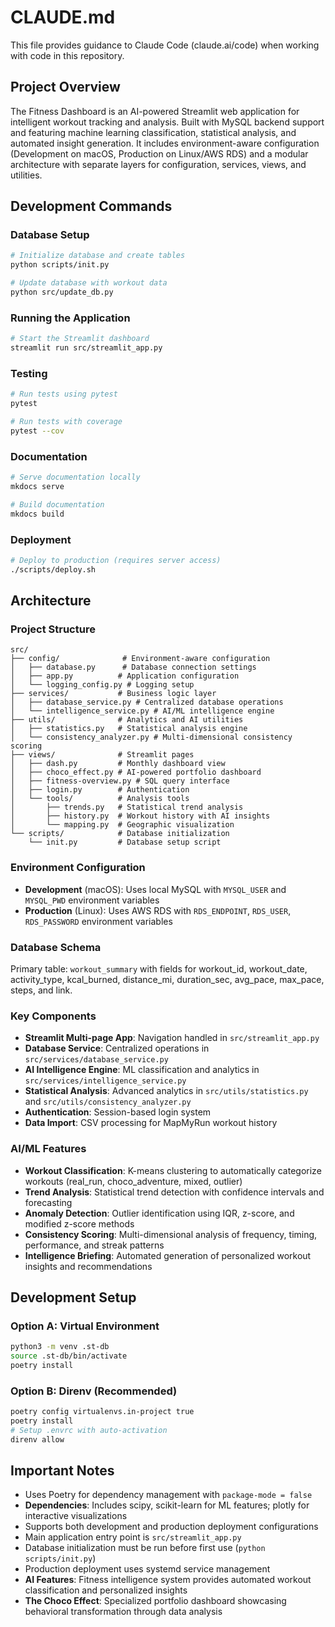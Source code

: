 # CLAUDE.md

This file provides guidance to Claude Code (claude.ai/code) when working with code in this repository.

## Project Overview

The Fitness Dashboard is an AI-powered Streamlit web application for intelligent workout tracking and analysis. Built with MySQL backend support and featuring machine learning classification, statistical analysis, and automated insight generation. It includes environment-aware configuration (Development on macOS, Production on Linux/AWS RDS) and a modular architecture with separate layers for configuration, services, views, and utilities.

## Development Commands

### Database Setup
```bash
# Initialize database and create tables
python scripts/init.py

# Update database with workout data
python src/update_db.py
```

### Running the Application
```bash
# Start the Streamlit dashboard
streamlit run src/streamlit_app.py
```

### Testing
```bash
# Run tests using pytest
pytest

# Run tests with coverage
pytest --cov
```

### Documentation
```bash
# Serve documentation locally
mkdocs serve

# Build documentation
mkdocs build
```

### Deployment
```bash
# Deploy to production (requires server access)
./scripts/deploy.sh
```

## Architecture

### Project Structure
```
src/
├── config/              # Environment-aware configuration
│   ├── database.py      # Database connection settings
│   ├── app.py          # Application configuration
│   └── logging_config.py # Logging setup
├── services/           # Business logic layer
│   ├── database_service.py # Centralized database operations
│   └── intelligence_service.py # AI/ML intelligence engine
├── utils/              # Analytics and AI utilities
│   ├── statistics.py   # Statistical analysis engine
│   └── consistency_analyzer.py # Multi-dimensional consistency scoring
├── views/              # Streamlit pages
│   ├── dash.py         # Monthly dashboard view
│   ├── choco_effect.py # AI-powered portfolio dashboard
│   ├── fitness-overview.py # SQL query interface
│   ├── login.py        # Authentication
│   └── tools/          # Analysis tools
│       ├── trends.py   # Statistical trend analysis
│       ├── history.py  # Workout history with AI insights
│       └── mapping.py  # Geographic visualization
└── scripts/            # Database initialization
    └── init.py         # Database setup script
```

### Environment Configuration
- **Development** (macOS): Uses local MySQL with `MYSQL_USER` and `MYSQL_PWD` environment variables
- **Production** (Linux): Uses AWS RDS with `RDS_ENDPOINT`, `RDS_USER`, `RDS_PASSWORD` environment variables

### Database Schema
Primary table: `workout_summary` with fields for workout_id, workout_date, activity_type, kcal_burned, distance_mi, duration_sec, avg_pace, max_pace, steps, and link.

### Key Components
- **Streamlit Multi-page App**: Navigation handled in `src/streamlit_app.py`
- **Database Service**: Centralized operations in `src/services/database_service.py`
- **AI Intelligence Engine**: ML classification and analytics in `src/services/intelligence_service.py`
- **Statistical Analysis**: Advanced analytics in `src/utils/statistics.py` and `src/utils/consistency_analyzer.py`
- **Authentication**: Session-based login system
- **Data Import**: CSV processing for MapMyRun workout history

### AI/ML Features
- **Workout Classification**: K-means clustering to automatically categorize workouts (real_run, choco_adventure, mixed, outlier)
- **Trend Analysis**: Statistical trend detection with confidence intervals and forecasting
- **Anomaly Detection**: Outlier identification using IQR, z-score, and modified z-score methods  
- **Consistency Scoring**: Multi-dimensional analysis of frequency, timing, performance, and streak patterns
- **Intelligence Briefing**: Automated generation of personalized workout insights and recommendations

## Development Setup

### Option A: Virtual Environment
```bash
python3 -m venv .st-db
source .st-db/bin/activate
poetry install
```

### Option B: Direnv (Recommended)
```bash
poetry config virtualenvs.in-project true
poetry install
# Setup .envrc with auto-activation
direnv allow
```

## Important Notes

- Uses Poetry for dependency management with `package-mode = false`
- **Dependencies**: Includes scipy, scikit-learn for ML features; plotly for interactive visualizations
- Supports both development and production deployment configurations  
- Main application entry point is `src/streamlit_app.py`
- Database initialization must be run before first use (`python scripts/init.py`)
- Production deployment uses systemd service management
- **AI Features**: Fitness intelligence system provides automated workout classification and personalized insights
- **The Choco Effect**: Specialized portfolio dashboard showcasing behavioral transformation through data analysis
